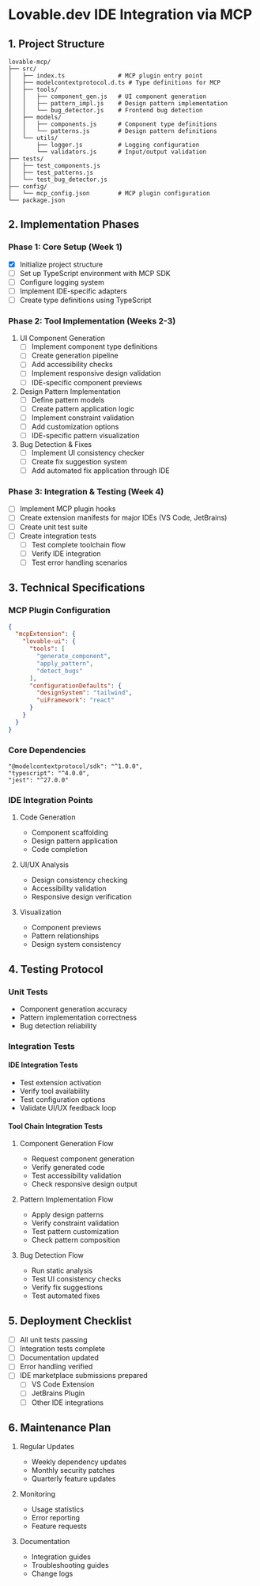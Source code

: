 # Lovable.dev IDE Integration via MCP

## 1. Project Structure
```
lovable-mcp/
├── src/
│   ├── index.ts               # MCP plugin entry point
│   ├── modelcontextprotocol.d.ts # Type definitions for MCP
│   ├── tools/
│   │   ├── component_gen.js   # UI component generation
│   │   ├── pattern_impl.js    # Design pattern implementation
│   │   └── bug_detector.js    # Frontend bug detection
│   ├── models/
│   │   ├── components.js      # Component type definitions
│   │   └── patterns.js        # Design pattern definitions
│   └── utils/
│       ├── logger.js          # Logging configuration
│       └── validators.js      # Input/output validation
├── tests/
│   ├── test_components.js
│   ├── test_patterns.js
│   └── test_bug_detector.js
├── config/
│   └── mcp_config.json        # MCP plugin configuration
└── package.json
```

## 2. Implementation Phases

### Phase 1: Core Setup (Week 1)
- [x] Initialize project structure
- [ ] Set up TypeScript environment with MCP SDK
- [ ] Configure logging system
- [ ] Implement IDE-specific adapters
- [ ] Create type definitions using TypeScript

### Phase 2: Tool Implementation (Weeks 2-3)
1. UI Component Generation
   - [ ] Implement component type definitions
   - [ ] Create generation pipeline
   - [ ] Add accessibility checks
   - [ ] Implement responsive design validation
   - [ ] IDE-specific component previews

2. Design Pattern Implementation
   - [ ] Define pattern models
   - [ ] Create pattern application logic
   - [ ] Implement constraint validation
   - [ ] Add customization options
   - [ ] IDE-specific pattern visualization

3. Bug Detection & Fixes
   - [ ] Implement UI consistency checker
   - [ ] Create fix suggestion system
   - [ ] Add automated fix application through IDE

### Phase 3: Integration & Testing (Week 4)
- [ ] Implement MCP plugin hooks
- [ ] Create extension manifests for major IDEs (VS Code, JetBrains)
- [ ] Create unit test suite
- [ ] Create integration tests
    - [ ] Test complete toolchain flow
    - [ ] Verify IDE integration
    - [ ] Test error handling scenarios

## 3. Technical Specifications

### MCP Plugin Configuration
```json
{
  "mcpExtension": {
    "lovable-ui": {
      "tools": [
        "generate_component",
        "apply_pattern",
        "detect_bugs"
      ],
      "configurationDefaults": {
        "designSystem": "tailwind",
        "uiFramework": "react"
      }
    }
  }
}
```

### Core Dependencies
```
"@modelcontextprotocol/sdk": "^1.0.0",
"typescript": "^4.0.0",
"jest": "^27.0.0"
```

### IDE Integration Points
1. Code Generation
   - Component scaffolding
   - Design pattern application
   - Code completion

2. UI/UX Analysis
   - Design consistency checking
   - Accessibility validation
   - Responsive design verification

3. Visualization
   - Component previews
   - Pattern relationships
   - Design system consistency

## 4. Testing Protocol
### Unit Tests
- Component generation accuracy
- Pattern implementation correctness
- Bug detection reliability

### Integration Tests
#### IDE Integration Tests
- Test extension activation
- Verify tool availability
- Test configuration options
- Validate UI/UX feedback loop

#### Tool Chain Integration Tests
1. Component Generation Flow
   - Request component generation
   - Verify generated code
   - Test accessibility validation
   - Check responsive design output

2. Pattern Implementation Flow
   - Apply design patterns
   - Verify constraint validation
   - Test pattern customization
   - Check pattern composition

3. Bug Detection Flow
   - Run static analysis
   - Test UI consistency checks
   - Verify fix suggestions
   - Test automated fixes

## 5. Deployment Checklist
- [ ] All unit tests passing
- [ ] Integration tests complete
- [ ] Documentation updated
- [ ] Error handling verified
- [ ] IDE marketplace submissions prepared
   - [ ] VS Code Extension
   - [ ] JetBrains Plugin
   - [ ] Other IDE integrations

## 6. Maintenance Plan
1. Regular Updates
   - Weekly dependency updates
   - Monthly security patches
   - Quarterly feature updates
   
2. Monitoring
   - Usage statistics
   - Error reporting
   - Feature requests
   
3. Documentation
   - Integration guides
   - Troubleshooting guides
   - Change logs
